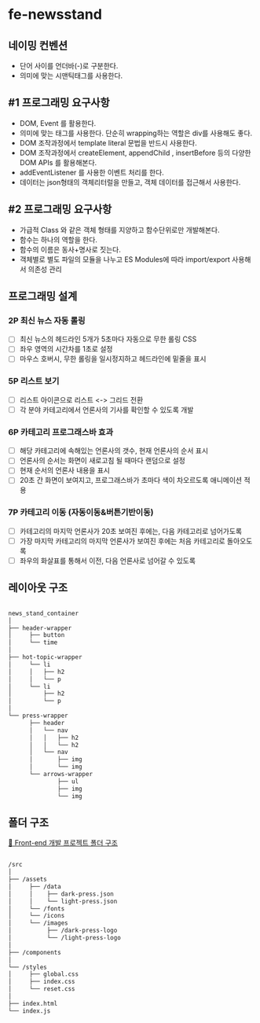 # fe-newsstand

## 네이밍 컨벤션

- 단어 사이를 언더바(-)로 구분한다.
- 의미에 맞는 시맨틱태그를 사용한다.

## #1 프로그래밍 요구사항

- DOM, Event 를 활용한다.
- 의미에 맞는 태그를 사용한다. 단순히 wrapping하는 역할은 div를 사용해도 좋다.
- DOM 조작과정에서 template literal 문법을 반드시 사용한다.
- DOM 조작과정에서 createElement, appendChild , insertBefore 등의 다양한 DOM APIs 를 활용해본다.
- addEventListener 를 사용한 이벤트 처리를 한다.
- 데이터는 json형태의 객체리터럴을 만들고, 객체 데이터를 접근해서 사용한다.

## #2 프로그래밍 요구사항

- 가급적 Class 와 같은 객체 형태를 지양하고 함수단위로만 개발해본다.
- 함수는 하나의 역할을 한다.
- 함수의 이름은 동사+명사로 짓는다.
- 객체별로 별도 파일의 모듈을 나누고 ES Modules에 따라 import/export 사용해서 의존성 관리

## 프로그래밍 설계

### 2P 최신 뉴스 자동 롤링

- [ ] 최신 뉴스의 헤드라인 5개가 5초마다 자동으로 무한 롤링 CSS
- [ ] 좌우 영역의 시간차를 1초로 설정
- [ ] 마우스 호버시, 무한 롤링을 일시정지하고 헤드라인에 밑줄을 표시

### 5P 리스트 보기

- [ ] 리스트 아이콘으로 리스트 <-> 그리드 전환
- [ ] 각 분야 카테고리에서 언론사의 기사를 확인할 수 있도록 개발

### 6P 카테고리 프로그래스바 효과

- [ ] 해당 카테고리에 속해있는 언론사의 갯수, 현재 언론사의 순서 표시
- [ ] 언론사의 순서는 화면이 새로고침 될 때마다 랜덤으로 설정
- [ ] 현재 순서의 언론사 내용을 표시
- [ ] 20초 간 화면이 보여지고, 프로그래스바가 초마다 색이 차오르도록 애니메이션 적용

### 7P 카테고리 이동 (자동이동&버튼기반이동)

- [ ] 카테고리의 마지막 언론사가 20초 보여진 후에는, 다음 카테고리로 넘어가도록
- [ ] 가장 마지막 카테고리의 마지막 언론사가 보여진 후에는 처음 카테고리로 돌아오도록
- [ ] 좌우의 화살표를 통해서 이전, 다음 언론사로 넘어갈 수 있도록

## 레이아웃 구조

```bash

news_stand_container
│
├── header-wrapper
│     ├── button
│     └── time
│
├── hot-topic-wrapper
│     └── li
│     │   ├── h2
│     │   └── p
│     └── li
│         ├── h2
│         └── p
│
└── press-wrapper
      ├── header
      │   └── nav
      │   │   ├── h2
      │   │   └── h2
      │   └── nav
      │       ├── img
      │       └── img
      └── arrows-wrapper
              ├── ul
              ├── img
              └── img

```

## 폴더 구조

[🔗 Front-end 개발 프로젝트 폴더 구조](https://sennieworld.tistory.com/67)

```bash

/src
│
├── /assets
│     ├── /data
│     │    ├── dark-press.json
│     │    └── light-press.json
│     └── /fonts
│     └── /icons
│     └── /images
│          ├── /dark-press-logo
│          └── /light-press-logo
│
├── /components
│
└── /styles
│     ├── global.css
│     ├── index.css
│     └── reset.css
│
├── index.html
└── index.js
```
